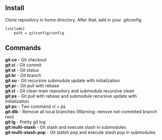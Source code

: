 ## Install

Clone repository in home directory. After that, add in your .gitconfig  

	[include]  
		path = gitconfig/config  

## Commands
**git co** - Git checkout  
**git ci** - Git commit  
**git st** - Git status  
**git br** - Git branch  
**git su** - Git recursive submodule update with initialization  
**git pr** - Git pull with rebase  
**git cl** - Git clean main repository and submodule recursive clean  
**git ps** - Git pull with rebase and submodule recursive update with initialization  
**git pc** - Two command cl + ps  
**git dlb** - Remove all local branches (Warning: remove not-commited branch two)  
**git lg** - Pretty git log  
**git multi-stash** - Git stash and execute stash in submodules  
**git multi-stash-pop** - Git statsh pop and execute stash pop in submodules  
